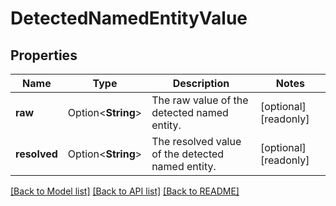 # DetectedNamedEntityValue

## Properties

Name | Type | Description | Notes
------------ | ------------- | ------------- | -------------
**raw** | Option<**String**> | The raw value of the detected named entity. | [optional][readonly]
**resolved** | Option<**String**> | The resolved value of the detected named entity. | [optional][readonly]

[[Back to Model list]](../README.md#documentation-for-models) [[Back to API list]](../README.md#documentation-for-api-endpoints) [[Back to README]](../README.md)


